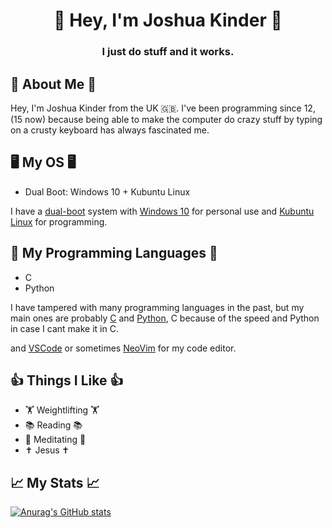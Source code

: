 <div align="center">

  # 👋 Hey, I'm Joshua Kinder 👋

  ### I just do stuff and it works.
  
</div>

## 🧐 About Me 🧐

Hey, I'm Joshua Kinder from the UK 🇬🇧. I've been programming since 12, (15 now) because being able to make the computer do crazy stuff by typing on a crusty keyboard has always fascinated me. 

## 🖥 My OS 🖥

- Dual Boot: Windows 10 + Kubuntu Linux

I have a [dual-boot](https://www.computerhope.com/jargon/d/dualboot.htm) system with [Windows 10](https://en.wikipedia.org/wiki/Windows_10) for personal use and [Kubuntu Linux](https://kubuntu.org/) for programming.

## 🐍 My Programming Languages 🐍

- C
- Python

I have tampered with many programming languages in the past, but my main ones are probably [C](https://en.wikipedia.org/wiki/C_(programming_language)) and [Python](https://en.wikipedia.org/wiki/Python_(programming_language)), C because of the speed and Python in case I cant make it in C.

and [VSCode](https://code.visualstudio.com/) or sometimes [NeoVim](https://neovim.io/) for my code editor.

## 👍 Things I Like 👍

- 🏋️ Weightlifting 🏋️
- 📚 Reading 📚
- 🧘 Meditating 🧘
- ✝️ Jesus ✝️

## 📈 My Stats 📈

[![Anurag's GitHub stats](https://github-readme-stats.vercel.app/api?username=joshjkk&show_icons=true&theme=radical)](https://github.com/anuraghazra/github-readme-stats)
